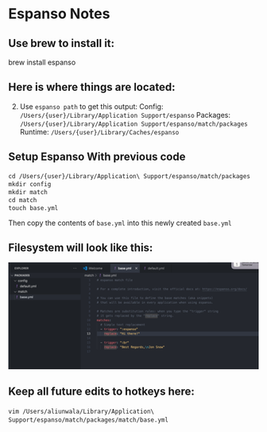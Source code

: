 # Espanso Notes

## Use brew to install it:

brew install espanso

## Here is where things are located:

2. Use `espanso path` to get this output:
   Config: `/Users/{user}/Library/Application Support/espanso`
   Packages: `/Users/{user}/Library/Application Support/espanso/match/packages`
   Runtime: `/Users/{user}/Library/Caches/espanso`

## Setup Espanso With previous code

```shell
cd /Users/{user}/Library/Application\ Support/espanso/match/packages
mkdir config
mkdir match
cd match
touch base.yml
```

Then copy the contents of `base.yml` into this newly created `base.yml`

## Filesystem will look like this:

![alt text](images/espansoBase.png)

## Keep all future edits to hotkeys here:

`vim /Users/aliunwala/Library/Application\ Support/espanso/match/packages/match/base.yml`
